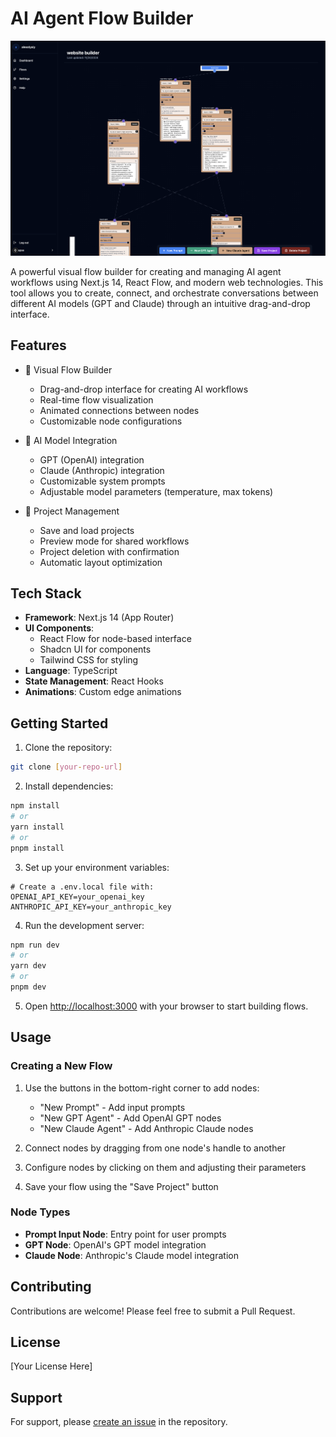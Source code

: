 # AI Agent Flow Builder

![AI Agent Flow Builder Interface](./public/ai%20canvas%20image.png)

A powerful visual flow builder for creating and managing AI agent workflows using Next.js 14, React Flow, and modern web technologies. This tool allows you to create, connect, and orchestrate conversations between different AI models (GPT and Claude) through an intuitive drag-and-drop interface.

## Features

- 🎨 Visual Flow Builder
  - Drag-and-drop interface for creating AI workflows
  - Real-time flow visualization
  - Animated connections between nodes
  - Customizable node configurations

- 🤖 AI Model Integration
  - GPT (OpenAI) integration
  - Claude (Anthropic) integration
  - Customizable system prompts
  - Adjustable model parameters (temperature, max tokens)

- 💾 Project Management
  - Save and load projects
  - Preview mode for shared workflows
  - Project deletion with confirmation
  - Automatic layout optimization

## Tech Stack

- **Framework**: Next.js 14 (App Router)
- **UI Components**: 
  - React Flow for node-based interface
  - Shadcn UI for components
  - Tailwind CSS for styling
- **Language**: TypeScript
- **State Management**: React Hooks
- **Animations**: Custom edge animations

## Getting Started

1. Clone the repository:
```bash
git clone [your-repo-url]
```

2. Install dependencies:
```bash
npm install
# or
yarn install
# or
pnpm install
```

3. Set up your environment variables:
```env
# Create a .env.local file with:
OPENAI_API_KEY=your_openai_key
ANTHROPIC_API_KEY=your_anthropic_key
```

4. Run the development server:
```bash
npm run dev
# or
yarn dev
# or
pnpm dev
```

5. Open [http://localhost:3000](http://localhost:3000) with your browser to start building flows.

## Usage

### Creating a New Flow

1. Use the buttons in the bottom-right corner to add nodes:
   - "New Prompt" - Add input prompts
   - "New GPT Agent" - Add OpenAI GPT nodes
   - "New Claude Agent" - Add Anthropic Claude nodes

2. Connect nodes by dragging from one node's handle to another

3. Configure nodes by clicking on them and adjusting their parameters

4. Save your flow using the "Save Project" button

### Node Types

- **Prompt Input Node**: Entry point for user prompts
- **GPT Node**: OpenAI's GPT model integration
- **Claude Node**: Anthropic's Claude model integration

## Contributing

Contributions are welcome! Please feel free to submit a Pull Request.

## License

[Your License Here]

## Support

For support, please [create an issue](your-repo-issues-url) in the repository.
